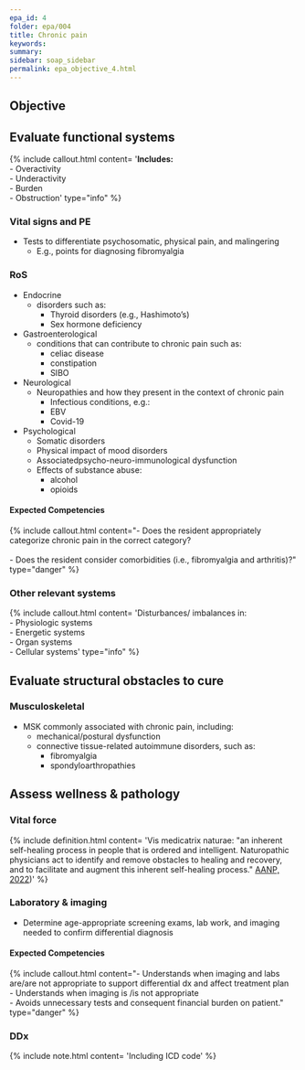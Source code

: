 ```yaml
---
epa_id: 4
folder: epa/004
title: Chronic pain
keywords: 
summary: 
sidebar: soap_sidebar
permalink: epa_objective_4.html
---
```

## Objective
## Evaluate functional systems
{% include callout.html content= '**Includes:**<br>- Overactivity<br>- Underactivity<br>- Burden<br>- Obstruction' type="info" %}
  
### Vital signs and PE
- Tests to differentiate psychosomatic, physical pain, and malingering
  -  E.g., points for diagnosing fibromyalgia

### RoS
- Endocrine
  - disorders such as:
    - Thyroid disorders (e.g., Hashimoto’s)
    - Sex hormone deficiency
- Gastroenterological
  - conditions that can contribute to chronic pain such as: 
    - celiac disease
    - constipation
    - SIBO
- Neurological
  - Neuropathies and how they present in the context of chronic pain
    - Infectious conditions, e.g.:
    - EBV
    - Covid-19
- Psychological
  - Somatic disorders
  - Physical impact of mood disorders
  - Associatedpsycho-neuro-immunological dysfunction
  - Effects of substance abuse:
    - alcohol
    - opioids 

#### Expected Competencies
{% include callout.html content="- Does the resident appropriately categorize chronic pain in the correct category?<br><br>- Does the resident consider comorbidities (i.e., fibromyalgia and arthritis)?" type="danger" %}


### Other relevant systems
{% include callout.html content= 'Disturbances/ imbalances in:<br>- Physiologic systems<br>- Energetic systems<br>- Organ systems<br>- Cellular systems' type="info" %}

## Evaluate structural obstacles to cure

### Musculoskeletal
- MSK commonly associated with chronic pain, including: 
  - mechanical/postural dysfunction
  - connective tissue-related autoimmune disorders, such as:
    - fibromyalgia
    - spondyloarthropathies

## Assess wellness & pathology

### Vital force
{% include definition.html content= 'Vis medicatrix naturae: "an inherent self-healing process in people that is ordered and intelligent. Naturopathic physicians act to identify and remove obstacles to healing and recovery, and to facilitate and augment this inherent self-healing process." [AANP, 2022](https://naturopathic.org/page/PrinciplesNaturopathicMedicine?&hhsearchterms=%22vis+and+medicatrix+and+naturae%22))' %}

### Laboratory & imaging
- Determine age-appropriate screening exams, lab work, and imaging needed to confirm differential diagnosis

#### Expected Competencies
{% include callout.html content="- Understands when imaging and labs are/are not appropriate to support differential dx and affect treatment plan<br>- Understands when imaging is /is not appropriate<br>- Avoids unnecessary tests and consequent financial burden on patient." type="danger" %}

### DDx
{% include note.html content= 'Including ICD code' %}
